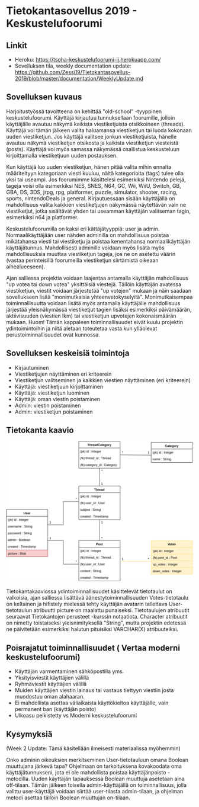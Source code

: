 # Tietokantasovellus 2019 - Keskustelufoorumi

## Linkit
* Heroku: https://tsoha-keskustelufoorumi-jj.herokuapp.com/
* Sovelluksen tila, weekly documentation update: https://github.com/Zessi19/Tietokantasovellus-2019/blob/master/documentation/WeeklyUpdate.md

## Sovelluksen kuvaus

Harjoitustyössä tavoitteena on kehittää "old-school" -tyyppinen keskustelufoorumi. Käyttäjä kirjautuu tunnuksellaan foorumille, jolloin käyttäjälle avautuu näkymä kaikista viestiketjuista otsikkoineen (threads). Käyttäjä voi tämän jälkeen valita haluamansa viestiketjun tai luoda kokonaan uuden viestiketjun. Jos käyttäjä valitsee jonkun viestiketjuista, hänelle avautuu näkymä viestiketjun otsikosta ja kaikista viestiketjun viesteistä (posts). Käyttäjä voi myös samassa näkymässä osallistua keskusteluun kirjoittamalla viestiketjuun uuden postauksen.

Kun käyttäjä luo uuden viestiketjun, hänen pitää valita mihin ennalta määriteltyyn kategoriaan viesti kuuluu, näitä kategorioita (tags) tulee olla yksi tai useampi. Jos foorumimme käsittelesi esimerkiksi Nintendo pelejä, tageja voisi olla esimerkiksi NES, SNES, N64, GC, Wii, WiiU, Switch, GB, GBA, DS, 3DS, jrpg, rpg, platformer, puzzle, simulator, shooter, racing, sports, nintendoDeals ja general. Kirjautuessaan sisään käyttäjällä on mahdollisuus valita kaikkien viestiketjujen näkymässä näytettävän vain ne viestiketjut, jotka sisältävät yhden tai useamman käyttäjän valitseman tagin, esimerkiksi n64 ja platformer.

Keskustelufoorumilla on kaksi eri kättäjätyyppiä: user ja admin. Normaalikäyttäjään user nähden adminilla on mahdollisuus poistaa mikätahansa viesti tai viestiketju ja poistaa kenentahansa normaalikäyttäjän käyttäjätunnus. Mahdollisesti adminille voidaan myös lisätä myös mahdollisuuksia muuttaa viestiketjun tageja, jos ne on asetettu väärin (vastaa perinteisillä foorumeilla viestiketjun siirtämistä oikeaan aihealueeseen).

Ajan salliessa projektia voidaan laajentaa antamalla käyttäjän mahdollisuus "up votea tai down votea" yksittäisiä viestejä. Tällöin käyttäjän avatessa viestiketjun, viestit voidaan järjestetää "up votejen" mukaan ja näin saadaan sovellukseen lisää "monimutkaisia yhteenvetokyselyitä". Monimutkaisempaa toiminnallisuutta voidaan lisätä myös antamalla käyttäjälle mahdollisuus järjestää yleisnäkymässä viestiketjut tagien lisäksi esimerkiksi päivämäärän, aktiivisuuden (viestien lkm) tai viestiketjun upvotejen kokonaismäärän mukaan. Huom! Tämän kappaleen toiminnallisuudet eivät kuulu projektin ydintoimintoihin ja niitä aletaan toteutetaa vasta kun ylläolevat perustoiminnallisuudet ovat kunnossa. 


## Sovelluksen keskeisiä toimintoja

* Kirjautuminen
* Viestiketjujen näyttäminen eri kriteerein
* Viestiketjun valitseminen ja kaikkien viestien näyttäminen (eri kriteerein)
* Käyttäjä: viestiketjuun kirjoittaminen
* Käyttäjä: viestiketjun luominen
* Käyttäjä: oman viestin poistaminen
* Admin: viestin poistaminen
* Admin: viestiketjun poistaminen


## Tietokanta kaavio
![](documentation/tietokantakaavio.png)

Tietokantakaaviossa ydintoiminnallisuudet käsittelevät tietotaulut on valkoisia, ajan salliessa lisättävä äänestytoiminnallisuuden Votes-tietotaulu on keltainen ja hifistely mielessä tehty käyttäjän avatarin tallettava User-tietotaulun atribuutti picture on maalattu punaiseksi. Tietotaulujen atribuutit seuraavat Tietokantojen perusteet -kurssin notaatiota. Character atribuutit on nimetty toistaiseksi yleisnimityksellä "String", mutta projektin edetessä ne päivitetään esimerkiksi halutun pituisiksi VARCHAR(X) atribuuteiksi.  


## Poisrajatut toiminnallisuudet ( Vertaa moderni keskustelufoorumi)

* Käyttäjän varmentaminen sähköpostilla yms.
* Yksityisviestit käyttäjien välillä
* Ryhmäviestit käyttäjien välillä
* Muiden käyttäjien viestin lainaus tai vastaus tiettyyn viestiin josta muodostuu oman alahaaran.
* Ei mahdollista asettaa väliaikaista käyttökieltoa käyttäjälle, vain permanent ban (käyttäjän poisto)
* Ulkoasu pelkistetty vs Moderni keskustelufoorumi


## Kysymyksiä

(Week 2 Update: Tämä käsitellään ilmeisesti materiaalissa myöhemmin)

Onko adminin oikeuksien merkitseminen User-tietotauluun omana Boolean muuttujana järkevä tapa? Ohjelmaan on tarkoituksena kovakoodata oma käyttäjätunnukseni, jota ei ole mahdollista poistaa käyttäjänpoisto -metodilla. Uuden käyttäjän tapauksessa Boolean muuttuja asetetaan aina off-tilaan. Tämän jälkeen toisella admin-käyttäjällä on toiminnallisuus, jolla valittu user-käyttäjä voidaan siirtää user-tilasta admin-tilaan, ja ohjelman metodi asettaa tällöin Boolean muuttujan on-tilaan. 
